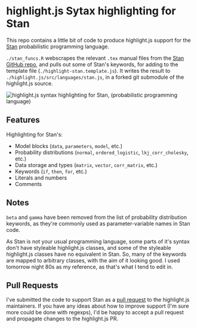 # highlight.js Sytax highlighting for Stan

This repo contains a little bit of code to produce highlight.js support for the [Stan](http://mc-stan.org) probabilistic programming language.

`./stan_funcs.R` webscrapes the relevant `.tex` manual files from the [Stan GitHub repo](https://github.com/stan-dev/stan), and pulls out some of Stan's keywords, for adding to the template file (`./highlight-stan.template.js`). It writes the result to `./highlight.js/src/languages/stan.js`, in a forked git submodule of the highlight.js source.


![highlight.js syntax highlighting for Stan, (probabilistic programming language)](https://s3-us-west-2.amazonaws.com/brendan-misc/screenshot.png)

## Features
Highlighting for Stan's:

* Model blocks (`data`, `parameters`, `model`, etc.)
* Probability distributions (`normal`, `ordered_logistic`, `lkj_corr_cholesky`, etc.)
* Data storage and types (`matrix`, `vector`, `corr_matrix`, etc.)
* Keywords (`if`, `then`, `for`, etc.)
* Literals and numbers
* Comments

## Notes
`beta` and `gamma` have been removed from the list of probability distribution keywords, as they're commonly used as parameter-variable names in Stan code.

As Stan is not your usual programming language, some parts of it's syntax don't have styleable highlight.js classes, and some of the styleable highlight.js classes have no equivalent in Stan. So, many of the keywords are mapped to arbitrary classes, with the aim of it looking good. I used tomorrow night 80s as my reference, as that's what I tend to edit in.

## Pull Requests
I've submitted the code to support Stan as a [pull request](https://github.com/isagalaev/highlight.js/pull/1019) to the highlight.js maintainers. If you have any ideas about how to improve support (I'm sure more could be done with regexps), I'd be happy to accept a pull request and propagate changes to the highlight.js PR.
